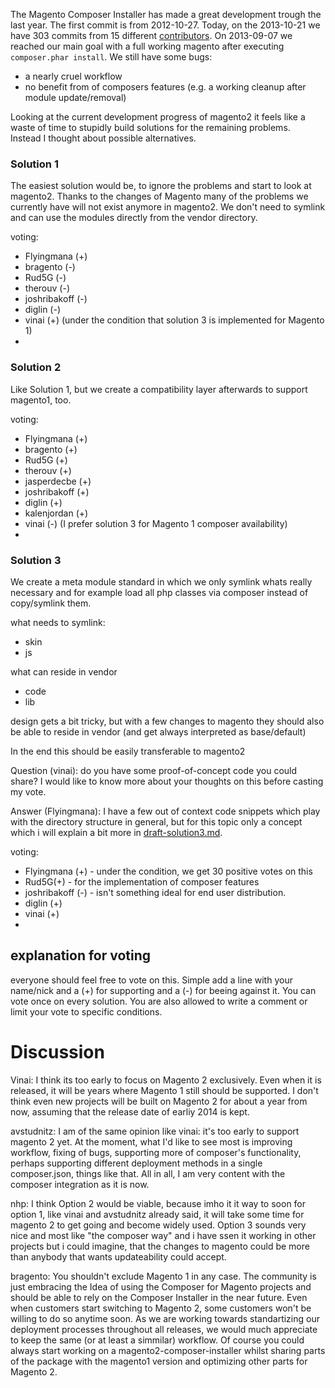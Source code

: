 The Magento Composer Installer has made a great development trough the last year.
The first commit is from 2012-10-27. Today, on the 2013-10-21 we have 303 commits from 15 different [contributors](https://github.com/magento-hackathon/magento-composer-installer/graphs/contributors).
On 2013-09-07 we reached our main goal with a full working magento after executing ```composer.phar install```.
We still have some bugs:
* a nearly cruel workflow
* no benefit from of composers features (e.g. a working cleanup after module update/removal)


Looking at the current development progress of magento2 it feels like a waste of time to stupidly build solutions for the
remaining problems.  
Instead I thought about possible alternatives.


### Solution 1

The easiest solution would be, to ignore the problems and start to look at magento2.
Thanks to the changes of Magento many of the problems we currently have will not exist anymore in magento2.
We don't need to symlink and can use the modules directly from the vendor directory.


voting:

* Flyingmana (+)
* bragento (-)
* Rud5G (-)
* therouv (-)
* joshribakoff (-)
* diglin (-)
* vinai (+) (under the condition that solution 3 is implemented for Magento 1)
* 

### Solution 2

Like Solution 1, but we create a compatibility layer afterwards to support magento1, too.


voting:

* Flyingmana (+)
* bragento (+)
* Rud5G (+)
* therouv (+)
* jasperdecbe (+)
* joshribakoff (+)
* diglin (+)
* kalenjordan (+)
* vinai (-) (I prefer solution 3 for Magento 1 composer availability)
* 

### Solution 3

We create a meta module standard in which we only symlink whats really necessary and for example load all php
classes via composer instead of copy/symlink them.

what needs to symlink:

* skin
* js

what can reside in vendor

* code 
* lib

design gets a bit tricky, but with a few changes to magento they should also be able to reside in vendor 
(and get always interpreted as base/default)

In the end this should be easily transferable to magento2

Question (vinai): do you have some proof-of-concept code you could share? I would like to know more about your thoughts on this before casting my vote.

Answer (Flyingmana): 
I have a few out of context code snippets which play with the directory structure in general,
but for this topic only a concept which i will explain a bit more in [draft-solution3.md](draft-solution3.md).


voting:

* Flyingmana (+) - under the condition, we get 30 positive votes on this 
* Rud5G(+) - for the implementation of composer features
* joshribakoff (-) - isn't something ideal for end user distribution.
* diglin (+)
* vinai (+)
* 




## explanation for voting

everyone should feel free to vote on this.
Simple add a line with your name/nick and a (+) for supporting and a (-) for beeing against it.
You can vote once on every solution. You are also allowed to write a comment or limit your vote to specific conditions.


# Discussion

Vinai: I think its too early to focus on Magento 2 exclusively. Even when it is released, it will be years where Magento 1 still should be supported.
I don't think even new projects will be built on Magento 2 for about a year from now, assuming that the release date of earliy 2014 is kept.

avstudnitz: I am of the same opinion like vinai: it's too early to support magento 2 yet. At the moment, 
what I'd like to see most is improving workflow, fixing of bugs, supporting more of composer's functionality, 
perhaps supporting different deployment methods in a single composer.json, things like that. All in all, I am 
very content with the composer integration as it is now.

nhp: I think Option 2 would be viable, because imho it it way to soon for option 1, like vinai and avstudnitz already said, it will take some time
for magento 2 to get going and become widely used. Option 3 sounds very nice and most like "the composer way" and i have ssen it working in other projects
but i could imagine, that the changes to magento could be more than anybody that wants updateability could accept.

bragento: You shouldn't exclude Magento 1 in any case. The community is just embracing the Idea of using the Composer for Magento projects and should be able to rely on the Composer Installer in the near future.
Even when customers start switching to Magento 2, some customers won't be willing to do so anytime soon. As we are working towards standartizing our deployment processes throughout all releases, we would much appreciate to keep the same (or at least a simmilar) workflow.
Of course you could always start working on a magento2-composer-installer whilst sharing parts of the package with the magento1 version and optimizing other parts for Magento 2.




